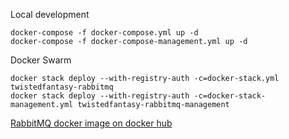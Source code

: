 Local development
```
docker-compose -f docker-compose.yml up -d
docker-compose -f docker-compose-management.yml up -d
```

Docker Swarm
```
docker stack deploy --with-registry-auth -c=docker-stack.yml twistedfantasy-rabbitmq
docker stack deploy --with-registry-auth -c=docker-stack-management.yml twistedfantasy-rabbitmq-management
```

[RabbitMQ docker image on docker hub](https://hub.docker.com/_/rabbitmq)
